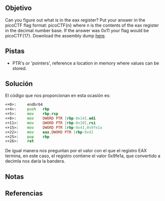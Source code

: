 ## Objetivo
Can you figure out what is in the eax register? Put your answer in the picoCTF flag format: picoCTF{n} where n is the contents of the eax register in the decimal number base. If the answer was 0x11 your flag would be picoCTF{17}. Download the assembly dump [here](https://artifacts.picoctf.net/c/510/disassembler-dump0_b.txt).

## Pistas
- PTR's or 'pointers', reference a location in memory where values can be stored.

## Solución
El código que nos proporcionan en esta ocasión es:
```asm
<+0>:     endbr64
<+4>:     push   rbp
<+5>:     mov    rbp,rsp
<+8>:     mov    DWORD PTR [rbp-0x14],edi
<+11>:    mov    QWORD PTR [rbp-0x20],rsi
<+15>:    mov    DWORD PTR [rbp-0x4],0x9fe1a
<+22>:    mov    eax,DWORD PTR [rbp-0x4]
<+25>:    pop    rbp
<+26>:    ret
```

De igual manera nos preguntan por el valor con el que el registro EAX termina, en este caso, el registro contiene el valor 0x9fe1a, que convertido a decimla nos daría la bandera.

## Notas

## Referencias
